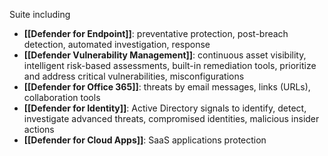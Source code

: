 Suite including
- **[[Defender for Endpoint]]**: preventative protection, post-breach detection, automated investigation, response
- **[[Defender Vulnerability Management]]**: continuous asset visibility, intelligent risk-based assessments, built-in remediation tools, prioritize and address critical vulnerabilities, misconfigurations
- **[[Defender for Office 365]]**: threats by email messages, links (URLs), collaboration tools
- **[[Defender for Identity]]**: Active Directory signals to identify, detect, investigate advanced threats, compromised identities, malicious insider actions
- **[[Defender for Cloud Apps]]**: SaaS applications protection